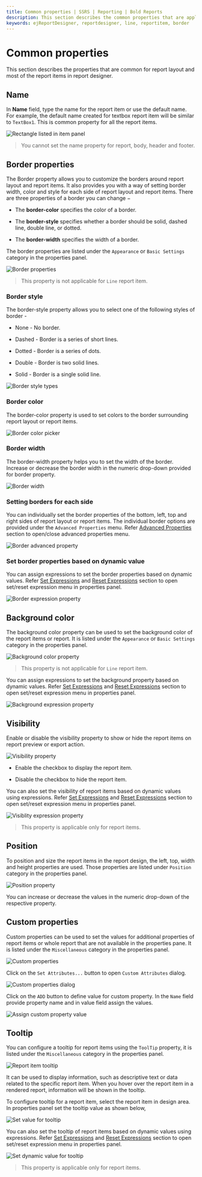 ```yaml
---
title: Common properties | SSRS | Reporting | Bold Reports
description: This section describes the common properties that are applicable for all report layout or report items in Web Report Designer.
keywords: ejReportDesigner, reportdesigner, line, reportitem, border
---
```


# Common properties

This section describes the properties that are common for report layout and most of the report items in report designer.

## Name

In **Name** field, type the name for the report item or use the default name. For example, the default name created for textbox report item will be similar to `TextBox1`. This is common property for all the report items.

![Rectangle listed in item panel](/static/assets/on-premise/images/report-designer/report-items/properties-panel/name-property.png)

> You cannot set the name property for report, body, header and footer.

## Border properties

The Border property allows you to customize the borders around report layout and report items. It also provides you with a way of setting border width, color and style for each side of report layout and report items. There are three properties of a border you can change −

* The **border-color** specifies the color of a border.

* The **border-style** specifies whether a border should be solid, dashed line, double line, or dotted.

* The **border-width** specifies the width of a border.

The border properties are listed under the `Appearance` or `Basic Settings` category in the properties panel.

![Border properties](/static/assets/on-premise/images/report-designer/report-items/properties-panel/report-basic-settings.png)

> This property is not applicable for `Line` report item.

### Border style

The border-style property allows you to select one of the following styles of border -

* None - No border.

* Dashed - Border is a series of short lines.

* Dotted - Border is a series of dots.

* Double - Border is two solid lines.

* Solid - Border is a single solid line.

![Border style types](/static/assets/on-premise/images/report-designer/report-items/properties-panel/border-types.png)

### Border color

The border-color property is used to set colors to the border surrounding report layout or report items.

![Border color picker](/static/assets/on-premise/images/report-designer/report-items/properties-panel/border-color-picker.png)

### Border width

The border-width property helps you to set the width of the border. Increase or decrease the border width in the numeric drop-down provided for border property.

![Border width](/static/assets/on-premise/images/report-designer/report-items/properties-panel/border-width-drop-down.png)

### Setting borders for each side

You can individually set the border properties of the bottom, left, top and right sides of report layout or report items. The individual border options are provided under the `Advanced Properties` menu. Refer [Advanced Properties](/report-designer/compose-report/properties-panel/#advanced-properties) section to open/close advanced properties menu.

![Border advanced property](/static/assets/on-premise/images/report-designer/report-items/properties-panel/border-advanced-properties.png)

### Set border properties based on dynamic value

You can assign expressions to set the border properties based on dynamic values. Refer [Set Expressions](/report-designer/compose-report/properties-panel/#set-expression) and [Reset Expressions](/report-designer/compose-report/properties-panel/#reset-expression) section to open set/reset expression menu in properties panel.

![Border expression property](/static/assets/on-premise/images/report-designer/report-items/properties-panel/border-expression-properties.png)

## Background color

The background color property can be used to set the background color of the report items or report. It is listed under the `Appearance` or `Basic Settings` category in the properties panel.

![Background color property](/static/assets/on-premise/images/report-designer/report-items/properties-panel/back-ground-color-picker.png)

> This property is not applicable for `Line` report item.

You can assign expressions to set the background property based on dynamic values. Refer [Set Expressions](/report-designer/compose-report/properties-panel/#set-expression) and [Reset Expressions](/report-designer/compose-report/properties-panel/#reset-expression) section to open set/reset expression menu in properties panel.

![Background expression property](/static/assets/on-premise/images/report-designer/report-items/properties-panel/back-ground-color-expression-menu.png)

## Visibility

Enable or disable the visibility property to show or hide the report items on report preview or export action.

![Visibility property](/static/assets/on-premise/images/report-designer/report-items/textbox/visibility-property.png)

* Enable the checkbox to display the report item.

* Disable the checkbox to hide the report item.

 You can also set the visibility of report items based on dynamic values using expressions. Refer [Set Expressions](/report-designer/compose-report/properties-panel/#set-expression) and [Reset Expressions](/report-designer/compose-report/properties-panel/#reset-expression) section to open set/reset expression menu in properties panel.

![Visiblity expression property](/static/assets/on-premise/images/report-designer/report-items/properties-panel/visibility-expression-property.png)

> This property is applicable only for report items.

## Position

To position and size the report items in the report design, the left, top, width and height properties are used. Those properties are listed under `Position` category in the properties panel.

![Position property](/static/assets/on-premise/images/report-designer/report-items/rectangle/position-property.png)

You can increase or decrease the values in the numeric drop-down of the respective property.

## Custom properties

Custom properties can be used to set the values for additional properties of report items or whole report that are not available in the properties pane. It is listed under the `Miscellaneous` category in the properties panel.

![Custom properties](/static/assets/on-premise/images/report-designer/report-items/properties-panel/custom-properties.png)

Click on the `Set Attributes...` button to open `Custom Attributes` dialog.

![Custom properties dialog](/static/assets/on-premise/images/report-designer/report-items/properties-panel/custom-properties-dialog.png)

Click on the `ADD` button to define value for custom property. In the `Name` field provide property name and in value field assign the values.

![Assign custom property value](/static/assets/on-premise/images/report-designer/report-items/properties-panel/assign-custom-prop-value.png)

## Tooltip

You can configure a tooltip for report items using the `ToolTip` property, it is listed under the `Miscellaneous` category in the properties panel.

![Report item tooltip](/static/assets/on-premise/images/report-designer/report-items/properties-panel/tooltip.png)

It can be used to display information, such as descriptive text or data related to the specific report item. When you hover over the report item in a rendered report, information will be shown in the tooltip.

To configure tooltip for a report item, select the report item in design area. In properties panel set the tooltip value as shown below,

![Set value for tooltip](/static/assets/on-premise/images/report-designer/report-items/properties-panel/set-tooltip.png)

You can also set the tooltip of report items based on dynamic values using expressions. Refer [Set Expressions](/report-designer/compose-report/properties-panel/#set-expression) and [Reset Expressions](/report-designer/compose-report/properties-panel/#reset-expression) section to open set/reset expression menu in properties panel.

![Set dynamic value for tooltip](/static/assets/on-premise/images/report-designer/report-items/properties-panel/tooltip-expression.png)

> This property is applicable only for report items.